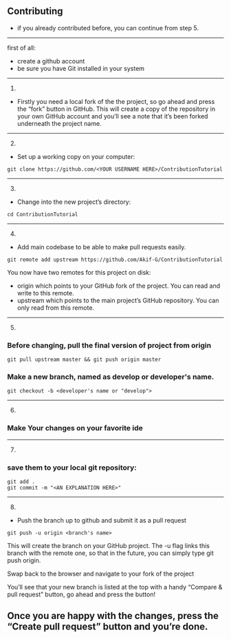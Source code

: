 ## Contributing

- if you already contributed before, you can continue from step 5.

---

first of all:
- create a github account
- be sure you have Git installed in your system

---
1. 
- Firstly you need a local fork of the the project, so go ahead and press the “fork” button in GitHub.
This will create a copy of the repository in your own GitHub account and you’ll see a note that it’s been forked underneath the project name.
---
2. 
- Set up a working copy on your computer:
```console
git clone https://github.com/<YOUR USERNAME HERE>/ContributionTutorial
```
---
3. 
- Change into the new project’s directory:
```console
cd ContributionTutorial
```
---
4. 
- Add main codebase to be able to make pull requests easily.
```console
git remote add upstream https://github.com/Akif-G/ContributionTutorial
```

You now have two remotes for this project on disk:

- origin which points to your GitHub fork of the project. You can read and write to this remote.
- upstream which points to the main project’s GitHub repository. You can only read from this remote.
---
5. 
### Before changing, pull the final version of project from origin
```console
git pull upstream master && git push origin master
```
### Make a new branch, named as develop or developer's name.
```console
git checkout -b <developer's name or "develop">
```
---
6. 
### Make Your changes on your favorite ide
---
7.  
### save them to your local git repository:

```console
git add .
git commit -m "<AN EXPLANATION HERE>"
```
---
8. 
- Push the branch up to github and submit it as a pull request
```console
git push -u origin <branch's name>
```
This will create the branch on your GitHub project. The -u flag links this branch with the remote one, so that in the future, you can simply type git push origin.

Swap back to the browser and navigate to your fork of the project

You’ll see that your new branch is listed at the top with a handy “Compare & pull request” button, go ahead and press the button!

Once you are happy with the changes, press the “Create pull request” button and you’re done.
---